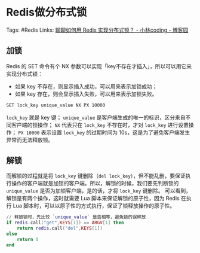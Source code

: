 # Redis做分布式锁
Tags: #Redis
Links:
[聊聊如何用 Redis 实现分布式锁？ - 小林coding - 博客园](https://www.cnblogs.com/xiaolincoding/p/16517673.html)

## 加锁
Redis 的 SET 命令有个 NX 参数可以实现「key不存在才插入」，所以可以用它来实现分布式锁：
- 如果 key 不存在，则显示插入成功，可以用来表示加锁成功；
- 如果 key 存在，则会显示插入失败，可以用来表示加锁失败。
```sh
SET lock_key unique_value NX PX 10000 
```
`lock_key` 就是 key 键；
`unique_value` 是客户端生成的唯一的标识，区分来自不同客户端的锁操作；
`NX` 代表只在 `lock_key` 不存在时，才对 `lock_key` 进行设置操作；
`PX 10000` 表示设置 `lock_key` 的过期时间为 10s，这是为了避免客户端发生异常而无法释放锁。
## 解锁
而解锁的过程就是将 `lock_key` 键删除（`del lock_key`），但不能乱删，要保证执行操作的客户端就是加锁的客户端。所以，解锁的时候，我们要先判断锁的 `unique_value` 是否为加锁客户端，是的话，才将 `lock_key` 键删除。
可以看到，解锁是有两个操作，这时就需要 Lua 脚本来保证解锁的原子性，因为 Redis 在执行 Lua 脚本时，可以以原子性的方式执行，保证了锁释放操作的原子性。
```lua
// 释放锁时，先比较 `unique_value` 是否相等，避免锁的误释放
if redis.call("get",KEYS[1]) == ARGV[1] then
    return redis.call("del",KEYS[1])
else
    return 0
end
```
